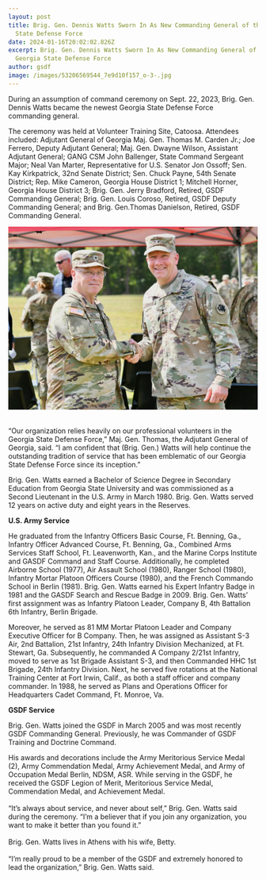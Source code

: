 ```yaml
---
layout: post
title: Brig. Gen. Dennis Watts Sworn In As New Commanding General of the Georgia
  State Defense Force
date: 2024-01-16T20:02:02.826Z
excerpt: Brig. Gen. Dennis Watts Sworn In As New Commanding General of the
  Georgia State Defense Force
author: gsdf
image: /images/53206569544_7e9d10f157_o-3-.jpg
---
```

During an assumption of command ceremony on Sept. 22, 2023, Brig. Gen. Dennis Watts became the newest Georgia State Defense Force commanding general.

The ceremony was held at Volunteer Training Site, Catoosa. Attendees included: Adjutant General of Georgia Maj. Gen. Thomas M. Carden Jr.; Joe Ferrero, Deputy Adjutant General; Maj. Gen. Dwayne Wilson, Assistant Adjutant General; GANG CSM John Ballenger, State Command Sergeant Major; Neal Van Marter, Representative for U.S. Senator Jon Ossoff; Sen. Kay Kirkpatrick, 32nd Senate District; Sen. Chuck Payne, 54th Senate District; Rep. Mike Cameron, Georgia House District 1; Mitchell Horner, Georgia House District 3; Brig. Gen. Jerry Bradford, Retired, GSDF Commanding General; Brig. Gen. Louis Coroso,
Retired, GSDF Deputy Commanding General; and Brig. Gen.Thomas Danielson, Retired, GSDF Commanding General.


![](/images/53206890788_f2319590ca_o-1-.jpg)

\
“Our organization relies heavily on our professional volunteers in the Georgia State Defense Force,” Maj. Gen. Thomas, the Adjutant General of Georgia, said. “I am confident that (Brig. Gen.) Watts will help continue the outstanding tradition of service that has been emblematic of our Georgia State Defense Force since its inception.”

Brig. Gen. Watts earned a Bachelor of Science Degree in Secondary Education from Georgia State University and was commissioned as a Second Lieutenant in the U.S. Army in March 1980. Brig. Gen. Watts served 12 years on active duty and eight years in the Reserves.

**U.S. Army Service**

He graduated from the Infantry Officers Basic Course, Ft. Benning, Ga., Infantry Officer Advanced Course, Ft. Benning, Ga., Combined Arms Services Staff School, Ft. Leavenworth, Kan., and the Marine Corps Institute and GASDF Command and Staff Course. Additionally, he completed Airborne School (1977), Air Assault School (1980), Ranger School (1980), Infantry Mortar Platoon Officers Course (1980), and the French Commando School in Berlin (1981). Brig. Gen. Watts earned his Expert Infantry Badge in 1981 and the GASDF Search and Rescue Badge in 2009. Brig. Gen. Watts’ first assignment was as Infantry Platoon Leader, Company B, 4th Battalion 6th Infantry, Berlin Brigade.

Moreover, he served as 81 MM Mortar Platoon Leader and Company Executive Officer for B Company. Then, he was assigned as Assistant S-3 Air, 2nd Battalion, 21st Infantry, 24th Infantry Division Mechanized, at Ft. Stewart, Ga. Subsequently, he commanded A Company 2/21st Infantry, moved to serve as 1st Brigade Assistant S-3, and then Commanded HHC 1st Brigade, 24th Infantry Division. Next, he served five rotations at the National Training Center at Fort Irwin, Calif., as both a staff officer and company commander. In 1988, he served as Plans and Operations Officer for Headquarters Cadet Command, Ft. Monroe, Va.

**GSDF Service**

Brig. Gen. Watts joined the GSDF in March 2005 and was most recently GSDF Commanding General. Previously, he was Commander of GSDF Training and Doctrine Command.

His awards and decorations include the Army Meritorious Service Medal (2), Army Commendation Medal, Army Achievement Medal, and Army of Occupation Medal Berlin, NDSM, ASR. While serving in the GSDF, he received the GSDF Legion of Merit, Meritorious Service Medal, Commendation Medal, and Achievement Medal. \
\
“It’s always about service, and never about self,” Brig. Gen. Watts said during the ceremony. “I’m a believer that if you join any organization, you want to make it better than you found it.” \
\
Brig. Gen. Watts lives in Athens with his wife, Betty. \
\
“I’m really proud to be a member of the GSDF and extremely honored to lead the organization,” Brig. Gen. Watts said.